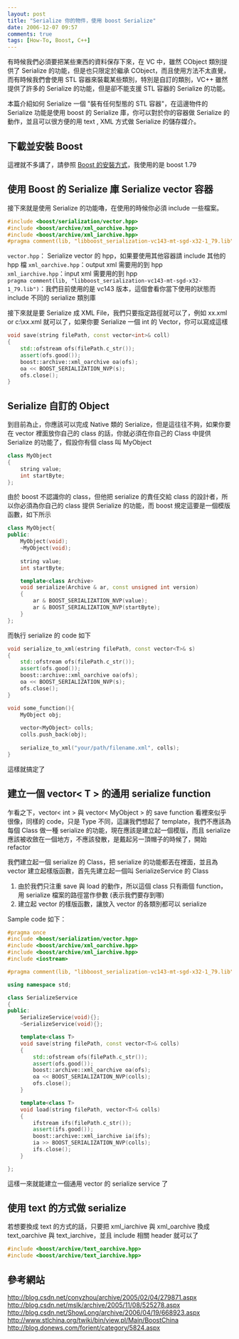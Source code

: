 ```yaml
---
layout: post
title: "Serialize 你的物件，使用 boost Serialize"
date: 2006-12-07 09:57
comments: true
tags: [How-To, Boost, C++]
---
```


有時候我們必須要把某些東西的資料保存下來，在 VC 中，雖然 CObject 類別提供了 Serialize 的功能，但是也只限定於繼承 CObject，而且使用方法不太直覺，而有時候我們會使用 STL 容器來裝載某些類別，特別是自訂的類別，VC++ 雖然提供了許多的 Serialize 的功能，但是卻不能支援 STL 容器的 Serialize 的功能。  

本篇介紹如何 Serialize 一個 "裝有任何型態的 STL 容器"，在這邊物件的 Serialize 功能是使用 boost 的 Serialize 庫，你可以對於你的容器做 Serialize 的動作，並且可以很方便的用 text , XML 方式做 Serialize 的儲存媒介。   

## 下載並安裝 Boost

這裡就不多講了，請參照 [Boost 的安裝方式](http://wwssllabcd.github.com/blog/2012/08/03/how-to-complie-boost-lib/)，我使用的是 boost 1.79

## 使用 Boost 的 Serialize 庫 Serialize vector 容器

接下來就是使用 Serialize 的功能嚕，在使用的時候你必須 include 一些檔案。  

```c
#include <boost/serialization/vector.hpp>
#include <boost/archive/xml_oarchive.hpp>
#include <boost/archive/xml_iarchive.hpp>
#pragma comment(lib, "libboost_serialization-vc143-mt-sgd-x32-1_79.lib")
```

`vector.hpp`： Serialize vector 的 hpp，如果要使用其他容器請 include 其他的 hpp 檔
`xml_oarchive.hpp`：output xml 需要用的到 hpp  
`xml_iarchive.hpp`：input xml 需要用的到 hpp    
`pragma comment(lib, "libboost_serialization-vc143-mt-sgd-x32-1_79.lib")`：我們目前使用的是 vc143 版本，這個會看你當下使用的狀態而 include 不同的 serialize 類別庫  

接下來就是要 Serialize 成 XML File，我們只要指定路徑就可以了，例如 xx.xml or c:\xx.xml 就可以了，如果你要 Serialize 一個 int 的 Vector，你可以寫成這樣  

```c++
void save(string filePath, const vector<int>& coll)
{
	std::ofstream ofs(filePath.c_str());
	assert(ofs.good());
	boost::archive::xml_oarchive oa(ofs);
	oa << BOOST_SERIALIZATION_NVP(s);
	ofs.close();	
}
```

## Serialize 自訂的 Object

到目前為止，你應該可以完成 Native 類的 Serialize，但是這往往不夠，如果你要在 vector 裡面放你自己的 class 的話，你就必須在你自己的 Class 中提供 Serialize 的功能了，假設你有個 class 叫 MyObject

```c++
class MyObject
{
	string value;
	int startByte;
};
```
	
由於 boost 不認識你的 class，但他把 serialize 的責任交給 class 的設計者，所以你必須為你自己的 class 提供 Serialize 的功能，而 boost 規定這要是一個模版函數，如下所示

```c++
class MyObject{
public:
	MyObject(void);
	~MyObject(void);
	
	string value;
	int startByte;

	template<class Archive>
	void serialize(Archive & ar, const unsigned int version)
	{
		ar & BOOST_SERIALIZATION_NVP(value);
		ar & BOOST_SERIALIZATION_NVP(startByte);
	}
};
```

	
而執行 serialize 的 code 如下
```c++
void serialize_to_xml(estring filePath, const vector<T>& s)
{
	std::ofstream ofs(filePath.c_str());
	assert(ofs.good());
	boost::archive::xml_oarchive oa(ofs);
	oa << BOOST_SERIALIZATION_NVP(s);
	ofs.close();	
}

void some_function(){
	MyObject obj;
	
	vector<MyObject> colls;
	colls.push_back(obj);
	
	serialize_to_xml("your/path/filename.xml", colls);
}

```

這樣就搞定了  


## 建立一個 vector< T > 的通用 serialize function 

乍看之下，vector< int > 與 vector< MyObject > 的 save function 看裡來似乎很像，同樣的 code，只是 Type 不同，這讓我們想起了 template，我們不應該為每個 Class 做一種 serialize 的功能，現在應該是建立起一個模版，而且 serialize 應該被收斂在一個地方，不應該發散，是戴起另一頂帽子的時候了，開始 refactor

我們建立起一個 serialize 的 Class，把 serialize 的功能都丟在裡面，並且為 vector 建立起樣版函數，首先先建立起一個叫 SerializeService 的 Class  

1. 由於我們只注重 save 與 load 的動作，所以這個 class 只有兩個 function，用 serialize 檔案的路徑當作參數 (表示我們要存到哪)  
2. 建立起 vector 的樣版函數，讓放入 vector 的各類別都可以 serialize   

Sample code 如下：

```c++
#pragma once
#include <boost/serialization/vector.hpp>
#include <boost/archive/xml_oarchive.hpp>
#include <boost/archive/xml_iarchive.hpp>
#include <iostream>

#pragma comment(lib, "libboost_serialization-vc143-mt-sgd-x32-1_79.lib")

using namespace std;

class SerializeService
{
public:
	SerializeService(void){};
	~SerializeService(void){};

	template<class T>
	void save(string filePath, const vector<T>& colls)
	{
		std::ofstream ofs(filePath.c_str());
		assert(ofs.good());
		boost::archive::xml_oarchive oa(ofs);
		oa << BOOST_SERIALIZATION_NVP(colls);
		ofs.close();	
	}

	template<class T>
	void load(string filePath, vector<T>& colls)
	{
		ifstream ifs(filePath.c_str());
		assert(ifs.good());
		boost::archive::xml_iarchive ia(ifs);
		ia >> BOOST_SERIALIZATION_NVP(colls); 
		ifs.close();
	}

};
```

這樣一來就能建立一個通用 vector 的 serialize service 了

## 使用 text 的方式做 serialize

若想要換成 text 的方式的話，只要把 xml_iarchive 與 xml_oarchive 換成 text_oarchive 與 text_iarchive，並且 include 相關 header 就可以了
```c++
#include <boost/archive/text_oarchive.hpp>
#include <boost/archive/text_iarchive.hpp>
```

## 參考網站

http://blog.csdn.net/conyzhou/archive/2005/02/04/279871.aspx  
http://blog.csdn.net/mslk/archive/2005/11/08/525278.aspx  
http://blog.csdn.net/ShowLong/archive/2006/04/19/668923.aspx  
http://www.stlchina.org/twiki/bin/view.pl/Main/BoostChina  
http://blog.donews.com/forient/category/5824.aspx
